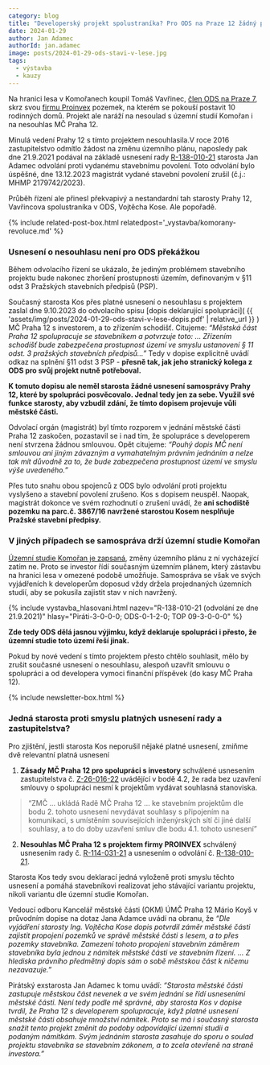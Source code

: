 ```yaml
---
category: blog
title: "Developerský projekt spolustraníka? Pro ODS na Praze 12 žádný problém"
date: 2024-01-29
author: Jan Adamec
authorId: jan.adamec
image: posts/2024-01-29-ods-stavi-v-lese.jpg
tags:
  - výstavba
  - kauzy
---
```


Na hranici lesa v Komořanech koupil Tomáš Vavřinec, [člen ODS na Praze 7](https://www.ods.cz/os.praha7/profil/1600-tomas-vavrinec), skrz svou [firmu Proinvex](https://rejstrik-firem.kurzy.cz/49706586/proinvex-sro/) pozemek, na kterém se pokouší postavit 10 rodinných domů. Projekt ale naráží na nesoulad s územní studií Komořan i na nesouhlas MČ Praha 12.

Minulá vedení Prahy 12 s tímto projektem nesouhlasila.V roce 2016 zastupitelstvo odmítlo žádost na změnu územního plánu, naposledy pak dne 21.9.2021 podával na základě usnesení rady [R-138-010-21](https://www.praha12.cz/assets/File.ashx?id_org=80112&id_dokumenty=85889) starosta Jan Adamec odvolání proti vydanému stavebnímu povolení. Toto odvolání bylo úspěšné, dne 13.12.2023 magistrát vydané stavební povolení zrušil (č.j.: MHMP 2179742/2023).

Průběh řízení ale přinesl překvapivý a nestandardní tah starosty Prahy 12, Vavřincova spolustraníka v ODS, Vojtěcha Kose. Ale popořadě.

{% include related-post-box.html relatedpost='_vystavba/komorany-revoluce.md' %}

### Usnesení o nesouhlasu není pro ODS překážkou

Během odvolacího řízení se ukázalo, že jediným problémem stavebního projektu bude nakonec zhoršení prostupnosti územím, definovaným v §11 odst 3 Pražských stavebních předpisů (PSP). 

Současný starosta Kos přes platné usnesení o nesouhlasu s projektem zaslal dne 9.10.2023 do odvolacího spisu [dopis deklarující spolupráci]( {{ 'assets/img/posts/2024-01-29-ods-stavi-v-lese-dopis.pdf' | relative_url }} ) MČ Praha 12 s investorem, a to zřízením schodišť. Citujeme: _“Městská část Praha 12 spolupracuje se stavebníkem a potvrzuje toto: … Zřízením schodišť bude zabezpečena prostupnost území ve smyslu ustanovení § 11 odst. 3 pražských stavebních předpisů…”_ Tedy v dopise explicitně uvádí odkaz na splnění §11 odst 3 PSP - **přesně tak, jak jeho stranický kolega z ODS pro svůj projekt nutně potřeboval.**

**K tomuto dopisu ale neměl starosta žádné usnesení samosprávy Prahy 12, které by spolupráci posvěcovalo. Jednal tedy jen za sebe. Využil své funkce starosty, aby vzbudil zdání, že tímto dopisem projevuje vůli městské části.**

Odvolací orgán (magistrát) byl tímto rozporem v jednání městské části Praha 12 zaskočen, pozastavil se i nad tím, že spolupráce s developerem není stvrzena žádnou smlouvou. Opět citujeme: _“Pouhý dopis MČ není smlouvou ani jiným závazným a vymahatelným právním jednáním a nelze tak mít důvodně za to, že bude zabezpečena prostupnost území ve smyslu výše uvedeného.”_

Přes tuto snahu obou spojenců z ODS bylo odvolání proti projektu vyslyšeno a stavební povolení zrušeno. Kos s dopisem neuspěl. Naopak, magistrát dokonce ve svém rozhodnutí o zrušení uvádí, že **ani schodiště pozemku na parc.č. 3867/16 navržené starostou Kosem nesplňuje Pražské stavební předpisy.**


### V jiných případech se samospráva drží územní studie Komořan

[Územní studie Komořan je zapsaná](https://www.praha.eu/jnp/cz/o_meste/magistrat/odbory/odbor_uzemniho_rozvoje/uzemni_planovani/uzemni_studie/studie_platne/us_komorany.html), změny územního plánu z ní vycházející zatím ne. Proto se investor řídí současným územním plánem, který zástavbu na hranici lesa v omezené podobě umožňuje. Samospráva se však ve svých vyjádřeních k developerům doposud vždy držela projednaných územních studií, aby se pokusila zajistit stav v nich navržený.

{% include vystavba_hlasovani.html nazev="R-138-010-21 (odvolání ze dne 21.9.2021)" hlasy="Piráti-3-0-0-0; ODS-0-1-2-0; TOP 09-3-0-0-0" %}

**Zde tedy ODS dělá jasnou výjimku, když deklaruje spolupráci i přesto, že územní studie toto území řeší jinak.**

Pokud by nové vedení s tímto projektem přesto chtělo souhlasit, mělo by zrušit současné usnesení o nesouhlasu, alespoň uzavřít smlouvu o spolupráci  a od developera vymoci finanční příspěvek (do kasy MČ Praha 12).

{% include newsletter-box.html %}

### Jedná starosta proti smyslu platných usnesení rady a zastupitelstva?

Pro zjištění, jestli starosta Kos neporušil nějaké platné usnesení, zmiňme dvě relevantní platná usnesení
1. **Zásady MČ Praha 12 pro spolupráci s investory** schválené usnesením zastupitelstva č. [Z-26-016-22](https://www.praha12.cz/assets/File.ashx?id_org=80112&id_dokumenty=89892) uvádějící v bodě 4.2, že rada bez uzavření smlouvy o spolupráci nesmí k projektům vydávat souhlasná stanoviska. 
> “ZMČ … ukládá Radě MČ Praha 12 … ke stavebním projektům dle bodu 2. tohoto usnesení nevydávat souhlasy s připojením na komunikaci, s umístěním souvisejících inženýrských sítí či jiné další souhlasy, a to do doby uzavření smluv dle bodu 4.1. tohoto usnesení”

2. **Nesouhlas MČ Praha 12 s projektem firmy PROINVEX** schválený usnesením rady č. [R-114-031-21](https://www.praha12.cz/assets/File.ashx?id_org=80112&id_dokumenty=82820) a usnesením o odvolání č. [R-138-010-21](https://www.praha12.cz/assets/File.ashx?id_org=80112&id_dokumenty=85889).

Starosta Kos tedy svou deklarací jedná vyloženě proti smyslu těchto usnesení a pomáhá stavebníkovi realizovat jeho stávající variantu projektu, nikoli variantu dle územní studie Komořan.

Vedoucí odboru Kancelář městské části (OKM) ÚMČ Praha 12 Mário Koyš v průvodním dopise na dotaz Jana Adamce uvádí na obranu, že _“Dle vyjádření starosty Ing. Vojtěcha Kose dopis potvrdil záměr městské části zajistit propojení pozemků ve správě městské části s lesem, a to přes pozemky stavebníka. Zamezení tohoto propojení stavebním záměrem stavebníka byla jednou z námitek městské části ve stavebním řízení. … Z hlediska právního předmětný dopis sám o sobě městskou část k ničemu nezavazuje.”_

Pirátský exstarosta Jan Adamec k tomu uvádí: _“Starosta městské části zastupuje městskou část nevenek a ve svém jednání se řídí usneseními městské části. Není tedy podle mě správné, aby starosta Kos v dopise tvrdil, že Praha 12 s developerem spolupracuje, když platné usnesení městské části obsahuje množství námitek. Proto se má i současný starosta snažit tento projekt změnit do podoby odpovídající územní studii a podaným námitkám. Svým jednáním starosta zasahuje do sporu o soulad projektu stavebníka se stavebním zákonem, a to zcela otevřeně na straně investora.”_


